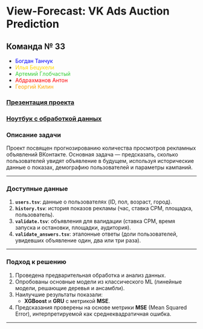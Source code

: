 # View-Forecast: VK Ads Auction Prediction

<h2>Команда № 33</h2>

<ul>
  <li><span style="color: blue;">Богдан Танчук</span></li>
  <li><span style="color: gold;">Илья Бецукели</span></li>
  <li><span style="color: limegreen;">Артемий Глобчастый</span></li>
  <li><span style="color: red;">Абдрахманов Антон</span></li>
  <li><span style="color: orange;">Георгий Килин</span></li>
</ul>

### [Презентация проекта](https://docs.google.com/presentation/d/1WLEXedNQ8Fe1tLqf7XRCUHHzyrKC_fTytUfvbkrmMg0/edit?usp=sharing)
### [Ноутбук с обработкой данных](https://colab.research.google.com/drive/1YXUPY6UTM2KXXmya9HeZQUq3HisU5-wo?usp=sharing)

### Описание задачи

Проект посвящен прогнозированию количества просмотров рекламных объявлений ВКонтакте. Основная задача — предсказать, сколько пользователей увидят объявление в будущем, используя исторические данные о показах, демографию пользователей и параметры кампаний.

---

### Доступные данные

1. **`users.tsv`**: данные о пользователях (ID, пол, возраст, город).
2. **`history.tsv`**: история показов рекламы (час, ставка CPM, площадка, пользователь).
3. **`validate.tsv`**: объявления для валидации (ставка CPM, время запуска и остановки, площадки, аудитория).
4. **`validate_answers.tsv`**: эталонные ответы (доли пользователей, увидевших объявление один, два или три раза).

---

### Подход к решению

1. Проведена предварительная обработка и анализ данных.
2. Опробованы основные модели из классического ML (линейные модели, решающие деревья и ансамбли).
3. Наилучшие результаты показали:
   - **XGBoost** и **GRU** с метрикой **MSE**.
4. Предсказания проверены на основе метрики **MSE** (Mean Squared Error), интерпретируемой как среднеквадратичная ошибка.

---





